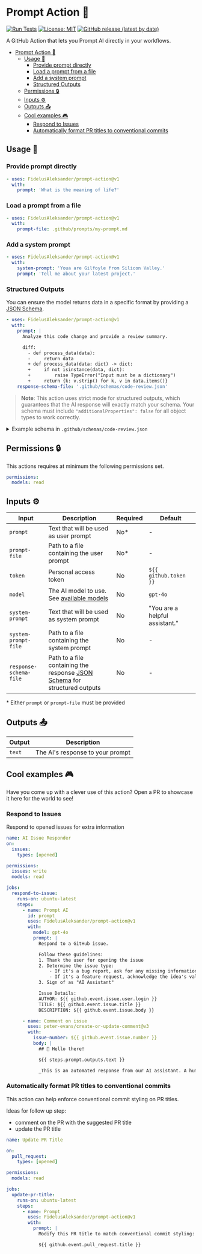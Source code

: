 # Prompt Action :robot:

[![Run Tests](https://github.com/FidelusAleksander/prompt-action/actions/workflows/test-action.yml/badge.svg)](https://github.com/FidelusAleksander/prompt-action/actions/workflows/test-action.yml)
[![License: MIT](https://img.shields.io/badge/License-MIT-yellow.svg)](https://opensource.org/licenses/MIT)
[![GitHub release (latest by date)](https://img.shields.io/github/v/release/FidelusAleksander/prompt-action)](https://github.com/FidelusAleksander/prompt-action/releases)

A GitHub Action that lets you Prompt AI directly in your workflows.

- [Prompt Action :robot:](#prompt-action-robot)
  - [Usage 🚀](#usage-)
    - [Provide prompt directly](#provide-prompt-directly)
    - [Load a prompt from a file](#load-a-prompt-from-a-file)
    - [Add a system prompt](#add-a-system-prompt)
    - [Structured Outputs](#structured-outputs)
  - [Permissions 🔒](#permissions-)
  - [Inputs ⚙️](#inputs-️)
  - [Outputs 📤](#outputs-)
  - [Cool examples 🎮](#cool-examples-)
    - [Respond to Issues](#respond-to-issues)
    - [Automatically format PR titles to conventional commits](#automatically-format-pr-titles-to-conventional-commits)

## Usage 🚀

### Provide prompt directly

```yaml
- uses: FidelusAleksander/prompt-action@v1
  with:
    prompt: 'What is the meaning of life?'
```

### Load a prompt from a file

```yaml
- uses: FidelusAleksander/prompt-action@v1
  with:
    prompt-file: .github/prompts/my-prompt.md
```

### Add a system prompt

```yaml
- uses: FidelusAleksander/prompt-action@v1
  with:
    system-prompt: 'Youa are Gilfoyle from Silicon Valley.'
    prompt: 'Tell me about your latest project.'
```

### Structured Outputs

You can ensure the model returns data in a specific format by providing a
[JSON Schema](https://json-schema.org/implementers/interfaces).

```yaml
- uses: FidelusAleksander/prompt-action@v1
  with:
    prompt: |
      Analyze this code change and provide a review summary.

      diff:
        - def process_data(data):
        -     return data
        + def process_data(data: dict) -> dict:
        +     if not isinstance(data, dict):
        +         raise TypeError("Input must be a dictionary")
        +     return {k: v.strip() for k, v in data.items()}
    response-schema-file: '.github/schemas/code-review.json'
```

> **Note**: This action uses strict mode for structured outputs, which
> guarantees that the AI response will exactly match your schema. Your schema
> must include `"additionalProperties": false` for all object types to work
> correctly.

<details><summary>Example schema in <code>.github/schemas/code-review.json</code></summary>

```json
{
  "type": "object",
  "required": ["rating", "summary", "suggestions"],
  "additionalProperties": false,
  "properties": {
    "rating": {
      "type": "integer",
      "minimum": 1,
      "maximum": 5,
      "description": "Code quality rating from 1-5"
    },
    "summary": {
      "type": "string",
      "description": "Brief review summary"
    },
    "suggestions": {
      "type": "array",
      "items": {
        "type": "string"
      },
      "description": "List of improvement suggestions"
    }
  }
}
```

</details>

## Permissions 🔒

This actions requires at minimum the following permissions set.

```yaml
permissions:
  models: read
```

## Inputs ⚙️

| Input                  | Description                                                                                                                  | Required | Default                        |
| ---------------------- | ---------------------------------------------------------------------------------------------------------------------------- | -------- | ------------------------------ |
| `prompt`               | Text that will be used as user prompt                                                                                        | No\*     | -                              |
| `prompt-file`          | Path to a file containing the user prompt                                                                                    | No\*     | -                              |
| `token`                | Personal access token                                                                                                        | No       | `${{ github.token }}`          |
| `model`                | The AI model to use. See [available models](https://github.com/marketplace?type=models)                                      | No       | `gpt-4o`                       |
| `system-prompt`        | Text that will be used as system prompt                                                                                      | No       | "You are a helpful assistant." |
| `system-prompt-file`   | Path to a file containing the system prompt                                                                                  | No       | -                              |
| `response-schema-file` | Path to a file containing the response [JSON Schema](https://json-schema.org/implementers/interfaces) for structured outputs | No       | -                              |

\* Either `prompt` or `prompt-file` must be provided

## Outputs 📤

| Output | Description                      |
| ------ | -------------------------------- |
| `text` | The AI's response to your prompt |

## Cool examples 🎮

Have you come up with a clever use of this action? Open a PR to showcase it here
for the world to see!

### Respond to Issues

Respond to opened issues for extra information

```yaml
name: AI Issue Responder
on:
  issues:
    types: [opened]

permissions:
  issues: write
  models: read

jobs:
  respond-to-issue:
    runs-on: ubuntu-latest
    steps:
      - name: Prompt AI
        id: prompt
        uses: FidelusAleksander/prompt-action@v1
        with:
          model: gpt-4o
          prompt: |
            Respond to a GitHub issue.

            Follow these guidelines:
            1. Thank the user for opening the issue
            2. Determine the issue type:
                - If it's a bug report, ask for any missing information (steps to reproduce, expected vs actual behavior, environment details)
                - If it's a feature request, acknowledge the idea's value and ask for use cases if none were provided
            3. Sign of as "AI Assistant"

            Issue Details:
            AUTHOR: ${{ github.event.issue.user.login }}
            TITLE: ${{ github.event.issue.title }}
            DESCRIPTION: ${{ github.event.issue.body }}

      - name: Comment on issue
        uses: peter-evans/create-or-update-comment@v3
        with:
          issue-number: ${{ github.event.issue.number }}
          body: |
            ## 👋 Hello there!

            ${{ steps.prompt.outputs.text }}

            _This is an automated response from our AI assistant. A human maintainer will review your issue soon._
```

### Automatically format PR titles to conventional commits

This action can help enforce conventional commit styling on PR titles.

Ideas for follow up step:

- comment on the PR with the suggested PR title
- update the PR title

```yaml
name: Update PR Title

on:
  pull_request:
    types: [opened]

permissions:
  models: read

jobs:
  update-pr-title:
    runs-on: ubuntu-latest
    steps:
      - name: Prompt
        uses: FidelusAleksander/prompt-action@v1
        with:
          prompt: |
            Modify this PR title to match conventional commit styling:

            ${{ github.event.pull_request.title }}
```
